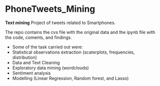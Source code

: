 # PhoneTweets_Mining

**Text mining** Project of tweets related to Smartphones. 

The repo contains the cvs file with the original data and the ipynb file with the code, coments, and findings.

* Some of the task carried out were:
* Statistical observations extraction (scaterplots, frequencies, distribution)
* Data and Text Cleaning
* Exploratory data mining (wordclouds)
* Sentiment analysis
* Modelling (Linear Regression, Random forest, and Lasso)

